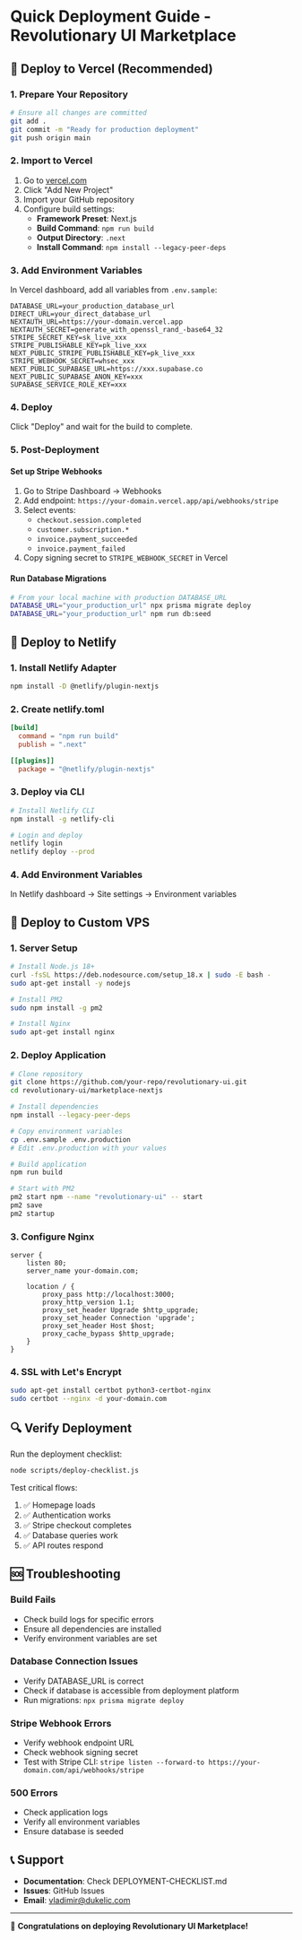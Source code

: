 # Quick Deployment Guide - Revolutionary UI Marketplace

## 🚀 Deploy to Vercel (Recommended)

### 1. Prepare Your Repository
```bash
# Ensure all changes are committed
git add .
git commit -m "Ready for production deployment"
git push origin main
```

### 2. Import to Vercel
1. Go to [vercel.com](https://vercel.com)
2. Click "Add New Project"
3. Import your GitHub repository
4. Configure build settings:
   - **Framework Preset**: Next.js
   - **Build Command**: `npm run build`
   - **Output Directory**: `.next`
   - **Install Command**: `npm install --legacy-peer-deps`

### 3. Add Environment Variables
In Vercel dashboard, add all variables from `.env.sample`:

```env
DATABASE_URL=your_production_database_url
DIRECT_URL=your_direct_database_url
NEXTAUTH_URL=https://your-domain.vercel.app
NEXTAUTH_SECRET=generate_with_openssl_rand_-base64_32
STRIPE_SECRET_KEY=sk_live_xxx
STRIPE_PUBLISHABLE_KEY=pk_live_xxx
NEXT_PUBLIC_STRIPE_PUBLISHABLE_KEY=pk_live_xxx
STRIPE_WEBHOOK_SECRET=whsec_xxx
NEXT_PUBLIC_SUPABASE_URL=https://xxx.supabase.co
NEXT_PUBLIC_SUPABASE_ANON_KEY=xxx
SUPABASE_SERVICE_ROLE_KEY=xxx
```

### 4. Deploy
Click "Deploy" and wait for the build to complete.

### 5. Post-Deployment

#### Set up Stripe Webhooks
1. Go to Stripe Dashboard → Webhooks
2. Add endpoint: `https://your-domain.vercel.app/api/webhooks/stripe`
3. Select events:
   - `checkout.session.completed`
   - `customer.subscription.*`
   - `invoice.payment_succeeded`
   - `invoice.payment_failed`
4. Copy signing secret to `STRIPE_WEBHOOK_SECRET` in Vercel

#### Run Database Migrations
```bash
# From your local machine with production DATABASE_URL
DATABASE_URL="your_production_url" npx prisma migrate deploy
DATABASE_URL="your_production_url" npm run db:seed
```

## 🚀 Deploy to Netlify

### 1. Install Netlify Adapter
```bash
npm install -D @netlify/plugin-nextjs
```

### 2. Create netlify.toml
```toml
[build]
  command = "npm run build"
  publish = ".next"

[[plugins]]
  package = "@netlify/plugin-nextjs"
```

### 3. Deploy via CLI
```bash
# Install Netlify CLI
npm install -g netlify-cli

# Login and deploy
netlify login
netlify deploy --prod
```

### 4. Add Environment Variables
In Netlify dashboard → Site settings → Environment variables

## 🚀 Deploy to Custom VPS

### 1. Server Setup
```bash
# Install Node.js 18+
curl -fsSL https://deb.nodesource.com/setup_18.x | sudo -E bash -
sudo apt-get install -y nodejs

# Install PM2
sudo npm install -g pm2

# Install Nginx
sudo apt-get install nginx
```

### 2. Deploy Application
```bash
# Clone repository
git clone https://github.com/your-repo/revolutionary-ui.git
cd revolutionary-ui/marketplace-nextjs

# Install dependencies
npm install --legacy-peer-deps

# Copy environment variables
cp .env.sample .env.production
# Edit .env.production with your values

# Build application
npm run build

# Start with PM2
pm2 start npm --name "revolutionary-ui" -- start
pm2 save
pm2 startup
```

### 3. Configure Nginx
```nginx
server {
    listen 80;
    server_name your-domain.com;

    location / {
        proxy_pass http://localhost:3000;
        proxy_http_version 1.1;
        proxy_set_header Upgrade $http_upgrade;
        proxy_set_header Connection 'upgrade';
        proxy_set_header Host $host;
        proxy_cache_bypass $http_upgrade;
    }
}
```

### 4. SSL with Let's Encrypt
```bash
sudo apt-get install certbot python3-certbot-nginx
sudo certbot --nginx -d your-domain.com
```

## 🔍 Verify Deployment

Run the deployment checklist:
```bash
node scripts/deploy-checklist.js
```

Test critical flows:
1. ✅ Homepage loads
2. ✅ Authentication works
3. ✅ Stripe checkout completes
4. ✅ Database queries work
5. ✅ API routes respond

## 🆘 Troubleshooting

### Build Fails
- Check build logs for specific errors
- Ensure all dependencies are installed
- Verify environment variables are set

### Database Connection Issues
- Verify DATABASE_URL is correct
- Check if database is accessible from deployment platform
- Run migrations: `npx prisma migrate deploy`

### Stripe Webhook Errors
- Verify webhook endpoint URL
- Check webhook signing secret
- Test with Stripe CLI: `stripe listen --forward-to https://your-domain.com/api/webhooks/stripe`

### 500 Errors
- Check application logs
- Verify all environment variables
- Ensure database is seeded

## 📞 Support

- **Documentation**: Check DEPLOYMENT-CHECKLIST.md
- **Issues**: GitHub Issues
- **Email**: vladimir@dukelic.com

---

🎉 **Congratulations on deploying Revolutionary UI Marketplace!**
